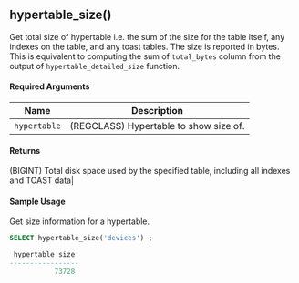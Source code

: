 ## hypertable_size()  

Get total size of hypertable i.e. the sum of the size for the table itself, 
any indexes on the table, and any toast tables. The size is reported in bytes. 
This is equivalent to computing the sum of `total_bytes` column from the 
output of `hypertable_detailed_size` function.

#### Required Arguments 

|Name|Description|
|---|---|
| `hypertable` | (REGCLASS) Hypertable to show size of. |

#### Returns 
(BIGINT) Total disk space used by the specified table, including all indexes and TOAST data|

#### Sample Usage 
Get size information for a hypertable.
```sql
SELECT hypertable_size('devices') ;

 hypertable_size
-----------------
           73728
```